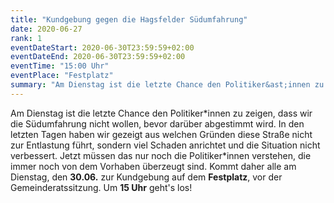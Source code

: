 ```yaml
---
title: "Kundgebung gegen die Hagsfelder Südumfahrung"
date: 2020-06-27
rank: 1
eventDateStart: 2020-06-30T23:59:59+02:00
eventDateEnd: 2020-06-30T23:59:59+02:00
eventTime: "15:00 Uhr"
eventPlace: "Festplatz"
summary: "Am Dienstag ist die letzte Chance den Politiker&ast;innen zu zeigen, dass wir die Südumfahrung nicht wollen, bevor der Gemeinderat darüber abstimmt. Dafür haben wir eine große Kundgebung vor der Gemeinderatssitzung geplant."
---
```

Am Dienstag ist die letzte Chance den Politiker&ast;innen zu zeigen, dass wir die Südumfahrung nicht wollen, bevor darüber abgestimmt wird.
In den letzten Tagen haben wir gezeigt aus welchen Gründen diese Straße nicht zur Entlastung führt, sondern viel Schaden anrichtet und die Situation nicht verbessert. Jetzt müssen das nur noch die Politiker&ast;innen verstehen, die immer noch von dem Vorhaben überzeugt sind. Kommt daher alle am Dienstag, den **30.06.** zur Kundgebung auf dem **Festplatz**, vor der Gemeinderatssitzung. Um **15 Uhr** geht's los!